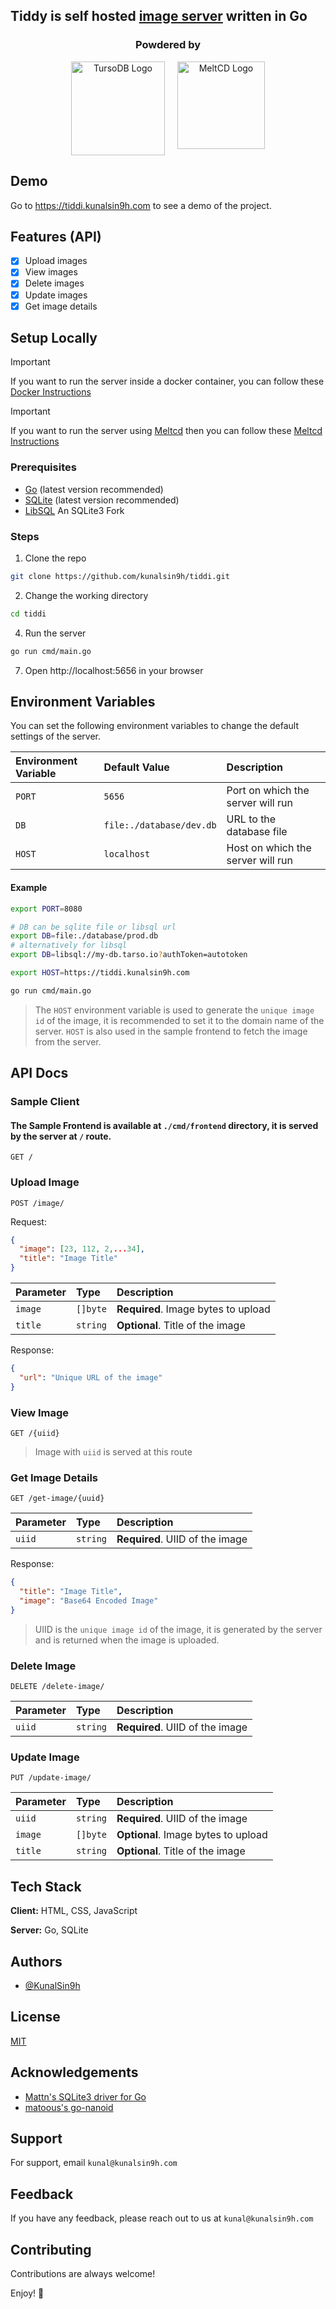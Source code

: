 ## Tiddy is self hosted [image server](https://en.wikipedia.org/wiki/Image_server) written in Go

<div align="center">
  <h3>Powdered by</h3>
  <div style="display: flex; justify-content: center;">
  <a href="https://turso.tech/">
  <img width="150px" src="https://i.imgur.com/jg5epki.png" alt="TursoDB Logo">
  </a>
  <a href="https://github.com/meltred/meltcd" style="margin-left: 20px;">
  <img width="140px" src="https://i.imgur.com/kTlutIZ.png" alt="MeltCD Logo"> 
  </a>
  </div>
</div> 

## Demo

Go to https://tiddi.kunalsin9h.com to see a demo of the project.


## Features (API)

- [x] Upload images
- [x] View images
- [x] Delete images
- [x] Update images
- [x] Get image details

## Setup Locally

> [!IMPORTANT]
> If you want to run the server inside a docker container, you can follow these [Docker Instructions](https://github.com/kunalsin9h/tiddi/blob/main/Docker.md)

> [!IMPORTANT]
> If you want to run the server using [Meltcd](https://github.com/meltred/meltcd) then you can follow these [Meltcd Instructions](https://github.com/kunalsin9h/tiddi/blob/main/Meltcd.md)

### Prerequisites

- [Go](https://golang.org/dl/) (latest version recommended)
- [SQLite](https://www.sqlite.org/download.html) (latest version recommended)
- [LibSQL](https://github.com/tursodatabase/libsql) An SQLite3 Fork 

### Steps

1. Clone the repo

```bash
git clone https://github.com/kunalsin9h/tiddi.git
```

2. Change the working directory

```bash
cd tiddi
```

4. Run the server

```bash
go run cmd/main.go
```

7. Open http://localhost:5656 in your browser

## Environment Variables

You can set the following environment variables to change the default settings of the server.

| Environment Variable | Default Value            | Description                       |
| :------------------- | :----------------------- | :-------------------------------- |
| `PORT`               | `5656`                   | Port on which the server will run |
| `DB`                 | `file:./database/dev.db` | URL to the database file          |
| `HOST`               | `localhost`              | Host on which the server will run |

#### Example

```bash
export PORT=8080

# DB can be sqlite file or libsql url
export DB=file:./database/prod.db
# alternatively for libsql
export DB=libsql://my-db.tarso.io?authToken=autotoken

export HOST=https://tiddi.kunalsin9h.com

go run cmd/main.go
```

> The `HOST` environment variable is used to generate the `unique image id` of the image, it is recommended to set it to the domain name of the server. `HOST` is also used in the sample frontend to fetch the image from the server.

## API Docs

### Sample Client

#### The Sample Frontend is available at `./cmd/frontend` directory, it is served by the server at `/` route.

```http
GET /
```

### Upload Image

```http
POST /image/
```

Request:

```json
{
  "image": [23, 112, 2,...34],
  "title": "Image Title"
}
```

| Parameter | Type     | Description                         |
| :-------- | :------- | :---------------------------------- |
| `image`   | `[]byte` | **Required**. Image bytes to upload |
| `title`   | `string` | **Optional**. Title of the image    |

Response:

```json
{
  "url": "Unique URL of the image"
}
```

### View Image

```http
GET /{uiid}
```

> Image with `uiid` is served at this route

### Get Image Details

```http
GET /get-image/{uuid}
```

| Parameter | Type     | Description                     |
| :-------- | :------- | :------------------------------ |
| `uiid`    | `string` | **Required**. UIID of the image |

Response:

```json
{
  "title": "Image Title",
  "image": "Base64 Encoded Image"
}
```

> UIID is the `unique image id` of the image, it is generated by the server and is returned when the image is uploaded.

### Delete Image

```http
DELETE /delete-image/
```

| Parameter | Type     | Description                     |
| :-------- | :------- | :------------------------------ |
| `uiid`    | `string` | **Required**. UIID of the image |

### Update Image

```http
PUT /update-image/
```

| Parameter | Type     | Description                         |
| :-------- | :------- | :---------------------------------- |
| `uiid`    | `string` | **Required**. UIID of the image     |
| `image`   | `[]byte` | **Optional**. Image bytes to upload |
| `title`   | `string` | **Optional**. Title of the image    |

## Tech Stack

**Client:** HTML, CSS, JavaScript

**Server:** Go, SQLite

## Authors

- [@KunalSin9h](https://github.com/KunalSin9h)

## License

[MIT](https://choosealicense.com/licenses/mit/)

## Acknowledgements

- [Mattn's SQLite3 driver for Go](https://github.com/mattn/go-sqlite3)
- [matoous's go-nanoid](https://github.com/matoous/go-nanoid)

## Support

For support, email `kunal@kunalsin9h.com`

## Feedback

If you have any feedback, please reach out to us at `kunal@kunalsin9h.com`

## Contributing

Contributions are always welcome!

Enjoy! 🚀
